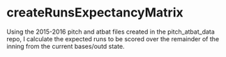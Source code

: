 # createRunsExpectancyMatrix
Using the 2015-2016 pitch and atbat files created in the pitch_atbat_data repo, I calculate the expected runs to be scored over the remainder of the inning from the current bases/outd state. 
